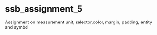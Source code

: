 # ssb_assignment_5
Assignment on measurement unit, selector,color, margin, padding, entity and symbol
